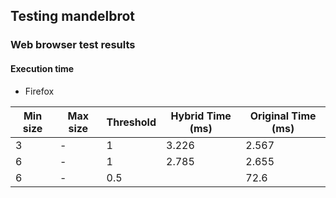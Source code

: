 
## Testing mandelbrot

### Web browser test results



#### Execution time

- Firefox
  
| Min size  | Max size  | Threshold  | Hybrid Time (ms)  | Original Time (ms) |
|---        |---        |---         |---                |---                 |
| 3         | -        | 1           |  3.226            | 2.567               |
| 6         | -        | 1           |  2.785            | 2.655               |
| 6         | -        | 0.5         |                  | 72.6               |